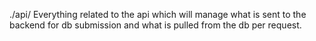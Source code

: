 ./api/
Everything related to the api which will manage what is sent to the backend for db submission and what is pulled from the db per request.